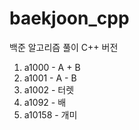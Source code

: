 # baekjoon_cpp
백준 알고리즘 풀이 C++ 버전

1. a1000 - A + B
2. a1001 - A - B
3. a1002 - 터렛 
4. a1092 - 배 
5. a10158 - 개미